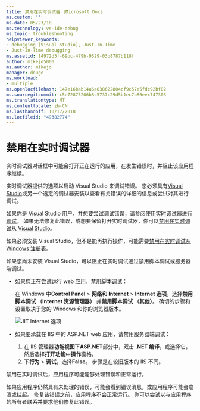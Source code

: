 ```yaml
---
title: 禁用在实时调试器 |Microsoft Docs
ms.custom: ''
ms.date: 05/23/18
ms.technology: vs-ide-debug
ms.topic: troubleshooting
helpviewer_keywords:
- debugging [Visual Studio], Just-In-Time
- Just-In-Time debugging
ms.assetid: 14972d5f-69bc-479b-9529-03b8787b118f
author: mikejo5000
ms.author: mikejo
manager: douge
ms.workload:
- multiple
ms.openlocfilehash: 147e16bab14a6a038622804cf9c57e5fdc92bf02
ms.sourcegitcommit: c5e72875206b8c5737c29d5b1ec7b86eec747303
ms.translationtype: MT
ms.contentlocale: zh-CN
ms.lasthandoff: 10/17/2018
ms.locfileid: "49382774"
---
```

# <a name="disable-the-just-in-time-debugger"></a>禁用在实时调试器 

实时调试器对话框中可能会打开正在运行的应用，在发生错误时，并阻止该应用程序继续。 

实时调试器提供的选项以启动 Visual Studio 来调试错误。 您必须具有[Visual Studio](http://visualstudio.microsoft.com)或另一个选定的调试器安装以查看有关错误的详细的信息或尝试对其进行调试。 

如果你是 Visual Studio 用户，并想要尝试调试错误，请参阅[使用实时调试器进行调试](../debugger/debug-using-the-just-in-time-debugger.md)。 如果无法修复此错误，或想要保留打开实时调试器，你可以[禁用在实时调试从 Visual Studio](debug-using-the-just-in-time-debugger.md#BKMK_Enabling)。 

如果必须安装 Visual Studio，但不是能再执行操作，可能需要[禁用在实时调试从 Windows 注册表](debug-using-the-just-in-time-debugger.md#disable-just-in-time-debugging-from-the-windows-registry)。 

如果您尚未安装 Visual Studio，可以阻止在实时调试通过禁用脚本调试或服务器端调试。 

- 如果您正在尝试运行 web 应用，禁用脚本调试：
  
  在 Windows 中**Control Panel** > **网络和 Internet** > **Internet 选项**，选择**禁用脚本调试 （Internet 资源管理器）** 并**禁用脚本调试 （其他）**。 确切的步骤和设置取决于您的 Windows 和你的浏览器版本。
  
  ![JIT Internet 选项](../debugger/media/jitinternetoptions.png "JIT internet 选项")
  
- 如果要承载在 IIS 中的 ASP.NET web 应用，请禁用服务器端调试：

  1. 在 IIS 管理器**功能视图**下**ASP.NET**部分中，双击 **.NET 编译**，或选择它，然后选择**打开功能**中**操作**窗格。 
  1. 下**行为** > **调试**，选择**False**。 步骤是在较旧版本的 IIS 不同。

禁用在实时调试后，应用程序可能能够处理错误和正常运行。 

如果应用程序仍然具有未处理的错误，可能会看到错误消息，或应用程序可能会崩溃或挂起。 修复该错误之前，应用程序不会正常运行。 你可以尝试以与应用程序的所有者联系并要求他们修复此错误。

